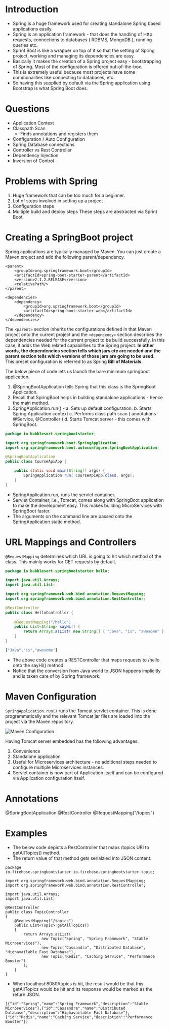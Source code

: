 # Introduction
- Spring is a huge framework used for creating standalone Spring based applications easily.
- Spring is an application framework - that does the handling of Http requests, connections to databases ( RDBMS, MongoDB ), running queries etc.
- Sprint Boot is like a wrapper on top of it so that the setting of Spring project, working and managing its dependencies are easy.
- Basically it makes the creation of a Spring project easy - bootstrapping of Spring. Most of the configuration is offered out-of-the-box.
- This is extremely useful because most projects have some commonalities like connecting to databases, etc.
- So having this supplied by default via the Spring application using Bootstrap is what Spring Boot does.

# Questions
- Application Context
- Classpath Scan
  - Finds annotations and registers them 
- Configuration / Auto Configuration
- Spring Database connections
- Controller vs Rest Controller
- Dependency Injection
- Inversion of Control

# Problems with Spring
1. Huge framework that can be too much for a beginner.
2. Lot of steps involved in setting up a project
3. Configuration steps
4. Multiple build and deploy steps
These steps are abstracted via Sprint Boot.

# Creating a SpringBoot project

Spring applications are typically managed by Maven. You can just create a Maven project and add the following parent/dependency.

```
<parent>
	<groupId>org.springframework.boot</groupId>
	<artifactId>spring-boot-starter-parent</artifactId>
	<version>2.1.2.RELEASE</version>
	<relativePath/>
</parent>

<dependencies>
	<dependency>
		<groupId>org.springframework.boot</groupId>
		<artifactId>spring-boot-starter-web</artifactId>
	</dependency>
</dependencies>
```

The `<parent>` section inherits the configurations defined in that Maven project onto the current project and the `<dependency>` section describes the dependencies needed for the current project to be build successfully. In this case, it adds the Web related capabilities to the Spring project. **In other words, the dependencies section tells which jars etc are needed and the parent section tells which versions of those jars are going to be used.** This preset configuration is referred to as Spring **Bill of Materials**.

The below piece of code lets us launch the bare minimum springboot application.
1. @SpringBootApplication tells Spring that this class is the SpringBoot Application.
2. Recall that SpringBoot helps in building standalone applications - hence the main method.
3. SpringApplication.run() - 
       a. Sets up default configuration.
       b. Starts Spring Application context
       c. Performs class path scan ( annotations @Service, @Controller )
       d. Starts Tomcat server - this comes with SpringBoot. 
 
```java
package io.bubblesort.springbootstarter;

import org.springframework.boot.SpringApplication;
import org.springframework.boot.autoconfigure.SpringBootApplication;

@SpringBootApplication
public class CourseApiApp {

	public static void main(String[] args) {
		SpringApplication.run( CourseApiApp.class, args);
	}
}
```
- SpringApplication.run, runs the servlet container.
- Servlet Container, i.e., Tomcat, comes along with SpringBoot application to make the development easy. This makes building MicroServices with SpringBoot faster.
- The arguments on the command line are passed onto the SpringApplication static method.

# URL Mappings and Controllers

```@RequestMapping``` determines which URL is going to hit which method of the class. This mainly works for GET requests by default.

```java
package io.bubblesort.springbootstarter.hello;

import java.util.Arrays;
import java.util.List;

import org.springframework.web.bind.annotation.RequestMapping;
import org.springframework.web.bind.annotation.RestController;

@RestController
public class HelloController {
	
	@RequestMapping("/hello")
	public List<String> sayHi() {
		return Arrays.asList( new String[] { "Java", "is", "awesome" } );
	}
}
```

```javascript
["Java","is","awesome"]
```
- The above code creates a RESTController that maps requests to /hello onto the sayHi() method.
- Notice that the conversion from Java world to JSON happens implicitly and is taken care of by Spring framework.

# Maven Configuration

`SpringApplication.run()` runs the Tomcat servlet container. This is done programmatically and the relevant Tomcat jar files are loaded into the project via the Maven repository.

![Maven Configuration](spring-auto-configuration.png)

Having Tomcat server embedded has the following advantages:
1. Convenience
2. Standalone application
3. Useful for Microservices architecture - no additional steps needed to configure multiple Microservices instances.
4. Servlet container is now part of Application itself and can be configured via Application configuration itself.

# Annotations

@SpringBootApplication
@RestController
@RequestMapping("/topics")


# Examples
- The below code depicts a RestController that maps /topics URI to getAllTopics() method.
- The return value of that method gets serialzied into JSON content.

```
package io.firehose.springbootstarter.io.firehose.springbootstarter.topic;

import org.springframework.web.bind.annotation.RequestMapping;
import org.springframework.web.bind.annotation.RestController;

import java.util.Arrays;
import java.util.List;

@RestController
public class TopicController
{
    @RequestMapping("/topics")
    public List<Topic> getAllTopics()
    {
        return Arrays.asList(
                new Topic("Spring", "Spring Framework", "Stable Microservices"),
                new Topic("Cassandra", "Distributed Database", "Highavailable Fast Database"),
                new Topic("Redis", "Caching Service", "Performance Booster")
        );
    }
}
```

- When localhost:8080/topics is hit, the result would be that this getAllTopics would be hit and its response would be marked as the return JSON.
```
[{"id":"Spring","name":"Spring Framework","description":"Stable Microservices"},{"id":"Cassandra","name":"Distributed Database","description":"Highavailable Fast Database"},{"id":"Redis","name":"Caching Service","description":"Performance Booster"}]
```
